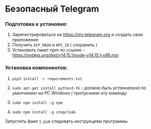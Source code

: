 # Безопасный Telegram 

### Подготовка к установке:
1. Зарегистрироваться на https://my.telegram.org и создать свое приложение
2. Получить `AIP_HASH` и `API_ID` ( сохранить )
3. Установить пакет npm по ссылке - https://nodejs.org/dist/v14.15.1/node-v14.15.1-x86.msi


### Установка компонентов:

1. `pip3 install -r requirements.txt`

2. `sudo apt-get install python3-tk` - _должна быть установлена по умолчанию на PC Windows ( пропускаем эту команду_
 
3. `sudo npm install -g npm`

4. `sudo npm install -g stegcloak`

Запустить фаил `1.py`и следовать инструкциям программы.
